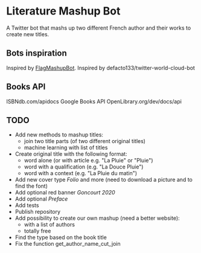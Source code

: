 # Literature Mashup Bot

A Twitter bot that mashs up two different French author and their works to create new titles.

## Bots inspiration

Inspired by [FlagMashupBot](https://github.com/antooro/FlagsMashupBot).
Inspired by defacto133/twitter-world-cloud-bot

## Books API

ISBNdb.com/apidocs
Google Books API
OpenLibrary.org/dev/docs/api

## TODO

- Add new methods to mashup titles:
  * join two title parts (of two different original titles)
  * machine learning with list of titles
- Create original title with the following format:
  * word alone (or with article e.g. "La Pluie" or "Pluie")
  * word with a qualification (e.g. "La Douce Pluie")
  * word with a context (e.g. "La Pluie du matin")
- Add new cover type _Folio_ and more (need to download a picture and to find the font)
- Add optional red banner _Goncourt 2020_
- Add optional _Preface_
- Add tests
- Publish repository
- Add possibility to create our own mashup (need a better website):
  * with a list of authors
  * totally free
- Find the type based on the book title
- Fix the function get_author_name_cut_join
